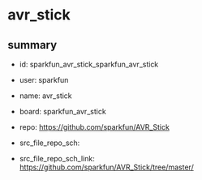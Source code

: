 # avr_stick
 
## summary 
* id: sparkfun_avr_stick_sparkfun_avr_stick
* user: sparkfun
* name: avr_stick
* board: sparkfun_avr_stick
* repo: https://github.com/sparkfun/AVR_Stick



* src_file_repo_sch: 
* src_file_repo_sch_link: https://github.com/sparkfun/AVR_Stick/tree/master/






